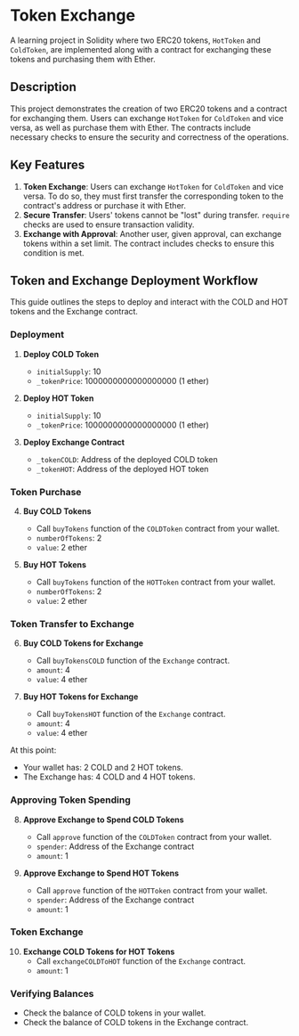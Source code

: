 # Token Exchange

A learning project in Solidity where two ERC20 tokens, `HotToken` and `ColdToken`, are implemented along with a contract for exchanging these tokens and purchasing them with Ether.

## Description

This project demonstrates the creation of two ERC20 tokens and a contract for exchanging them. Users can exchange `HotToken` for `ColdToken` and vice versa, as well as purchase them with Ether. The contracts include necessary checks to ensure the security and correctness of the operations.

## Key Features

1. **Token Exchange**: Users can exchange `HotToken` for `ColdToken` and vice versa. To do so, they must first transfer the corresponding token to the contract's address or purchase it with Ether.
2. **Secure Transfer**: Users' tokens cannot be "lost" during transfer. `require` checks are used to ensure transaction validity.
3. **Exchange with Approval**: Another user, given approval, can exchange tokens within a set limit. The contract includes checks to ensure this condition is met.

## Token and Exchange Deployment Workflow

This guide outlines the steps to deploy and interact with the COLD and HOT tokens and the Exchange contract.

### Deployment

1. **Deploy COLD Token**
    - `initialSupply`: 10
    - `_tokenPrice`: 1000000000000000000 (1 ether)

2. **Deploy HOT Token**
    - `initialSupply`: 10
    - `_tokenPrice`: 1000000000000000000 (1 ether)

3. **Deploy Exchange Contract**
    - `_tokenCOLD`: Address of the deployed COLD token
    - `_tokenHOT`: Address of the deployed HOT token

### Token Purchase

4. **Buy COLD Tokens**
    - Call `buyTokens` function of the `COLDToken` contract from your wallet.
    - `numberOfTokens`: 2
    - `value`: 2 ether

5. **Buy HOT Tokens**
    - Call `buyTokens` function of the `HOTToken` contract from your wallet.
    - `numberOfTokens`: 2
    - `value`: 2 ether

### Token Transfer to Exchange

6. **Buy COLD Tokens for Exchange**
    - Call `buyTokensCOLD` function of the `Exchange` contract.
    - `amount`: 4
    - `value`: 4 ether

7. **Buy HOT Tokens for Exchange**
    - Call `buyTokensHOT` function of the `Exchange` contract.
    - `amount`: 4
    - `value`: 4 ether

At this point:
- Your wallet has: 2 COLD and 2 HOT tokens.
- The Exchange has: 4 COLD and 4 HOT tokens.

### Approving Token Spending

8. **Approve Exchange to Spend COLD Tokens**
    - Call `approve` function of the `COLDToken` contract from your wallet.
    - `spender`: Address of the Exchange contract
    - `amount`: 1

9. **Approve Exchange to Spend HOT Tokens**
    - Call `approve` function of the `HOTToken` contract from your wallet.
    - `spender`: Address of the Exchange contract
    - `amount`: 1

### Token Exchange

10. **Exchange COLD Tokens for HOT Tokens**
    - Call `exchangeCOLDToHOT` function of the `Exchange` contract.
    - `amount`: 1

### Verifying Balances

- Check the balance of COLD tokens in your wallet.
- Check the balance of COLD tokens in the Exchange contract.
